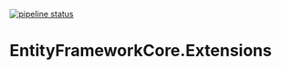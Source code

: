 [![pipeline status](https://gitlab.com/olivierl/entityframeworkcore-extensions/badges/master/pipeline.svg)](https://gitlab.com/olivierl/entityframeworkcore-extensions/commits/master)

# EntityFrameworkCore.Extensions

